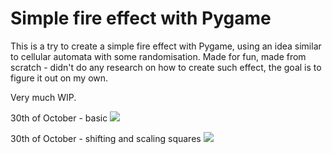 # Simple fire effect with Pygame

This is a try to create a simple fire effect with Pygame, using an idea similar to cellular automata with some randomisation.
Made for fun, made from scratch - didn't do any research on how to create such effect, the goal is to figure it out on my own.

Very much WIP.

30th of October - basic
![](gifs/fire-2018-10-30_21-18-18.gif)

30th of October - shifting and scaling squares
![](gifs/fire-2018-10-30_22-19-54.gif)

